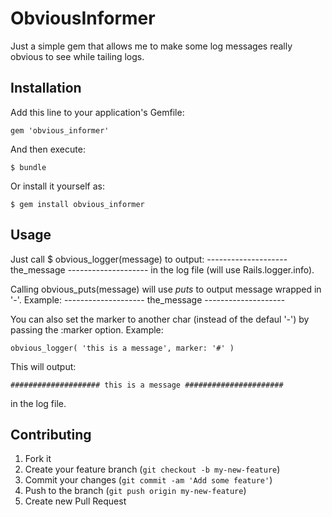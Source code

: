# ObviousInformer

Just a simple gem that allows me to make some log messages really obvious to see while tailing logs.

## Installation

Add this line to your application's Gemfile:

    gem 'obvious_informer'

And then execute:

    $ bundle

Or install it yourself as:

    $ gem install obvious_informer

## Usage

Just call 
    $ obvious_logger(message) 
to output: 
    -------------------- the_message -------------------- 
in the log file (will use Rails.logger.info).

Calling
    obvious_puts(message) 
will use *puts* to output message wrapped in '-'. Example: 
    -------------------- the_message --------------------

You can also set the marker to another char (instead of the defaul '-') by passing the :marker option. 
Example: 

    obvious_logger( 'this is a message', marker: '#' )

This will output: 

    #################### this is a message ######################

in the log file. 


## Contributing

1. Fork it
2. Create your feature branch (`git checkout -b my-new-feature`)
3. Commit your changes (`git commit -am 'Add some feature'`)
4. Push to the branch (`git push origin my-new-feature`)
5. Create new Pull Request
